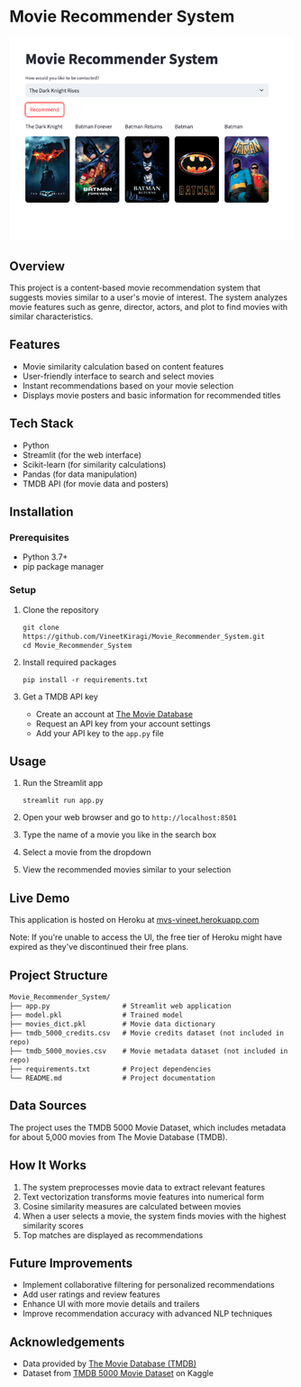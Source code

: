 # Movie Recommender System

![Movie Recommender System UI](app_screenshot.png)

## Overview
This project is a content-based movie recommendation system that suggests movies similar to a user's movie of interest. The system analyzes movie features such as genre, director, actors, and plot to find movies with similar characteristics.

## Features
- Movie similarity calculation based on content features
- User-friendly interface to search and select movies
- Instant recommendations based on your movie selection
- Displays movie posters and basic information for recommended titles

## Tech Stack
- Python
- Streamlit (for the web interface)
- Scikit-learn (for similarity calculations)
- Pandas (for data manipulation)
- TMDB API (for movie data and posters)

## Installation

### Prerequisites
- Python 3.7+
- pip package manager

### Setup
1. Clone the repository
   ```
   git clone https://github.com/VineetKiragi/Movie_Recommender_System.git
   cd Movie_Recommender_System
   ```

2. Install required packages
   ```
   pip install -r requirements.txt
   ```

3. Get a TMDB API key
   - Create an account at [The Movie Database](https://www.themoviedb.org/)
   - Request an API key from your account settings
   - Add your API key to the `app.py` file

## Usage
1. Run the Streamlit app
   ```
   streamlit run app.py
   ```

2. Open your web browser and go to `http://localhost:8501`

3. Type the name of a movie you like in the search box

4. Select a movie from the dropdown

5. View the recommended movies similar to your selection

## Live Demo
This application is hosted on Heroku at [mvs-vineet.herokuapp.com](https://mrs-vineet.herokuapp.com)

Note: If you're unable to access the UI, the free tier of Heroku might have expired as they've discontinued their free plans.


## Project Structure
```
Movie_Recommender_System/
├── app.py                  # Streamlit web application
├── model.pkl               # Trained model
├── movies_dict.pkl         # Movie data dictionary
├── tmdb_5000_credits.csv   # Movie credits dataset (not included in repo)
├── tmdb_5000_movies.csv    # Movie metadata dataset (not included in repo)
├── requirements.txt        # Project dependencies
└── README.md               # Project documentation
```

## Data Sources
The project uses the TMDB 5000 Movie Dataset, which includes metadata for about 5,000 movies from The Movie Database (TMDB).

## How It Works
1. The system preprocesses movie data to extract relevant features
2. Text vectorization transforms movie features into numerical form
3. Cosine similarity measures are calculated between movies
4. When a user selects a movie, the system finds movies with the highest similarity scores
5. Top matches are displayed as recommendations

## Future Improvements
- Implement collaborative filtering for personalized recommendations
- Add user ratings and review features
- Enhance UI with more movie details and trailers
- Improve recommendation accuracy with advanced NLP techniques

## Acknowledgements
- Data provided by [The Movie Database (TMDB)](https://www.themoviedb.org/)
- Dataset from [TMDB 5000 Movie Dataset](https://www.kaggle.com/tmdb/tmdb-movie-metadata) on Kaggle
